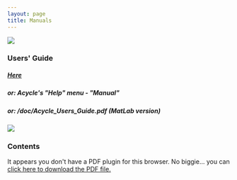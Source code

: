 ```yaml
---
layout: page
title: Manuals
--- 
```

<section id = "project">
    <section id = "guide">
        <div class ="divider"></div>
        <div class = "container">
            <div class="heading">
            <img src="https://img.icons8.com/ios/50/000000/user-manual.png"/>
            <br />
                <h3>Users' Guide</h3>
             </div>
                <p><h5> <a href ="/docs/Acycle_Users_Guide.pdf"> Here </a> </h5></p>
                <p><h5> or:  Acycle's "Help" menu - "Manual" </h5></p>
                <p><h5> or:    /doc/Acycle_Users_Guide.pdf  (MatLab version)</h5></p>
        </div>
    </section>
    <section id = "guide">
            <div class ="divider"></div>
                    <div class="heading">
                    <img src="https://img.icons8.com/metro/26/000000/overview-pages-4.png"/>
                    <br />
                       <h3>Contents</h3>
                       </div>
                       <object data="/docs/Acycle_Users_Guide_contents.pdf" type="application/pdf" width="800" height="780">
                         <p>It appears you don't have a PDF plugin for this browser.
                         No biggie... you can <a href="/docs/Acycle_Users_Guide_contents.pdf">click here to
                         download the PDF file.</a></p>
                       </object>
    </section>
</section>
